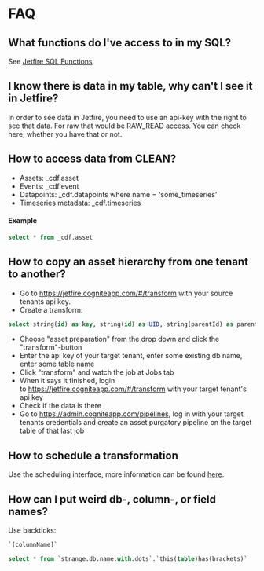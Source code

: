 # FAQ

## What functions do I've access to in my SQL?
See [Jetfire SQL Functions](../concepts/jetfire-sql-functions.md)

## I know there is data in my table, why can't I see it in Jetfire?
In order to see data in Jetfire, you need to use an api-key with the right to see that data. For raw that would be RAW_READ access. You can check here, whether you have that or not.

## How to access data from CLEAN?
* Assets: _cdf.asset
* Events: _cdf.event
* Datapoints: _cdf.datapoints where name = 'some_timeseries'
* Timeseries metadata: _cdf.timeseries
#### Example
```sql
select * from _cdf.asset
```

## How to copy an asset hierarchy from one tenant to another?
* Go to <https://jetfire.cogniteapp.com/#/transform> with your source tenants api key.
* Create a transform:
```sql
select string(id) as key, string(id) as UID, string(parentId) as parentUID, name, description as description, to_json(metadata) as metadata from _cdp.asset
```
* Choose "asset preparation" from the drop down and click the "transform"-button
* Enter the api key of your target tenant, enter some existing db name, enter some table name
* Click "transform" and watch the job at Jobs tab
* When it says it finished, login to <https://jetfire.cogniteapp.com/#/transform> with your target tenant's api key
* Check if the data is there
* Go to https://admin.cogniteapp.com/pipelines, log in with your target tenants credentials and create an asset purgatory pipeline on the target table of that last job

## How to schedule a transformation
Use the scheduling interface, more information can be found [here](../concepts/schedule.md).

## How can I put weird db-, column-, or field names?
Use backticks: 
```sql
`[columnName]`
```
```sql
select * from `strange.db.name.with.dots`.`this(table)has(brackets)`
```
